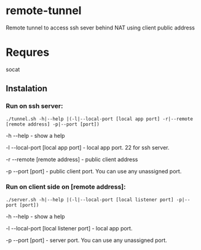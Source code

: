 # remote-tunnel
Remote tunnel to access ssh sever behind NAT using client public address

# Requres
socat

## Instalation
### Run on ssh server:
```
./tunnel.sh -h|--help |(-l|--local-port [local app port] -r|--remote [remote address] -p|--port [port])
```

-h --help - show a help

-l --local-port [local app port] - local app port. 22 for ssh server.

-r --remote [remote address] - public client address

-p --port [port] - public client port. You can use any unassigned port.



### Run on client side on [remote address]:
```
./server.sh -h|--help |(-l|--local-port [local listener port] -p|--port [port])
```

-h --help - show a help

-l --local-port [local listener port] - local app port.

-p --port [port] - server port. You can use any unassigned port.

